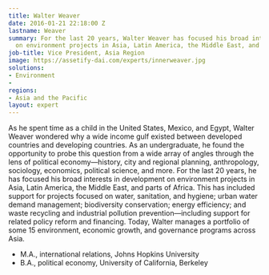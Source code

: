 ```yaml
---
title: Walter Weaver
date: 2016-01-21 22:18:00 Z
lastname: Weaver
summary: For the last 20 years, Walter Weaver has focused his broad interests in development
  on environment projects in Asia, Latin America, the Middle East, and parts of Africa.
job-title: Vice President, Asia Region
image: https://assetify-dai.com/experts/innerweaver.jpg
solutions:
- Environment
- 
regions:
- Asia and the Pacific
layout: expert
---
```


As he spent time as a child in the United States, Mexico, and Egypt, Walter Weaver wondered why a wide income gulf existed between developed countries and developing countries. As an undergraduate, he found the opportunity to probe this question from a wide array of angles through the lens of political economy—history, city and regional planning, anthropology, sociology, economics, political science, and more. For the last 20 years, he has focused his broad interests in development on environment projects in Asia, Latin America, the Middle East, and parts of Africa. This has included support for projects focused on water, sanitation, and hygiene; urban water demand management; biodiversity conservation; energy efficiency; and waste recycling and industrial pollution prevention—including support for related policy reform and financing. Today, Walter manages a portfolio of some 15 environment, economic growth, and governance programs across Asia.

* M.A., international relations, Johns Hopkins University
* B.A., political economy, University of California, Berkeley
